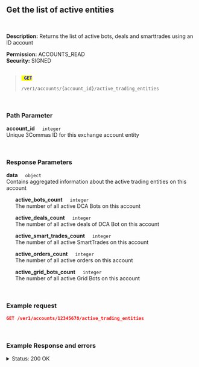 ## Get the list of active entities<br>
<br>

**Description:** Returns the list of active bots, deals and smarttrades using an ID account<br>

**Permission:** ACCOUNTS_READ<br>
**Security:** SIGNED<br>
<br>

<blockquote>

<code><mark style="color:blue"><strong> GET </strong></mark></code>

<code>/ver1/accounts/{account_id}/active_trading_entities</code>

</blockquote>

<br>

### Path Parameter<br>
<p>
   <strong>account_id</strong>&nbsp;&nbsp;&nbsp;&nbsp;&nbsp;<code>integer</code><br>
   Unique 3Commas ID for this exchange account entity
</p><br>

### Response Parameters<br>
<p>
   <strong>data</strong>&nbsp;&nbsp;&nbsp;&nbsp;&nbsp;<code>object</code><br>
      Contains aggregated information about the active trading entities on this account
</p>
<p>
   &nbsp;&nbsp;&nbsp;&nbsp;&nbsp;&nbsp;<strong>active_bots_count</strong>&nbsp;&nbsp;&nbsp;&nbsp;&nbsp;<code>integer</code><br>
   &nbsp;&nbsp;&nbsp;&nbsp;&nbsp;&nbsp;The number of all active DCA Bots on this account
</p>
<p>
   &nbsp;&nbsp;&nbsp;&nbsp;&nbsp;&nbsp;<strong>active_deals_count</strong>&nbsp;&nbsp;&nbsp;&nbsp;&nbsp;<code>integer</code><br>
   &nbsp;&nbsp;&nbsp;&nbsp;&nbsp;&nbsp;The number of all active deals of DCA Bot on this account
</p>
<p>
   &nbsp;&nbsp;&nbsp;&nbsp;&nbsp;&nbsp;<strong>active_smart_trades_count</strong>&nbsp;&nbsp;&nbsp;&nbsp;&nbsp;<code>integer</code><br>
   &nbsp;&nbsp;&nbsp;&nbsp;&nbsp;&nbsp;The number of all active SmartTrades on this account
</p>
<p>
   &nbsp;&nbsp;&nbsp;&nbsp;&nbsp;&nbsp;<strong>active_orders_count</strong>&nbsp;&nbsp;&nbsp;&nbsp;&nbsp;<code>integer</code><br>
   &nbsp;&nbsp;&nbsp;&nbsp;&nbsp;&nbsp;The number of all active orders on this account
</p>
<p>
   &nbsp;&nbsp;&nbsp;&nbsp;&nbsp;&nbsp;<strong>active_grid_bots_count</strong>&nbsp;&nbsp;&nbsp;&nbsp;&nbsp;<code>integer</code><br>
   &nbsp;&nbsp;&nbsp;&nbsp;&nbsp;&nbsp;The number of all active Grid Bots on this account
</p><br>


### Example request<br>

```json
GET /ver1/accounts/12345678/active_trading_entities
```
<br>

### Example Response and errors<br>
<details>
<summary>Status: 200 OK</summary><br>

```json
{
    "data": {
        "active_bots_count": 5,
        "active_deals_count": 4,
        "active_smart_trades_count": 3,
        "active_orders_count": 2,
        "active_grid_bots_count": 0
    }
}
```
</details>